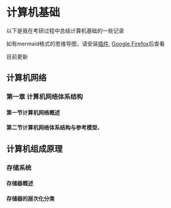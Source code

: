 # 计算机基础

以下是我在考研过程中总结计算机基础的一些记录

如有mermaid格式的思维导图，请安装[插件](https://github.com/BackMarket/github-mermaid-extension), [Google](https://chrome.google.com/webstore/detail/github-%20-mermaid/goiiopgdnkogdbjmncgedmgpoajilohe),[Firefox](https://addons.mozilla.org/en-GB/firefox/addon/github-mermaid/)后查看

目前更新

## 计算机网络

### 第一章  计算机网络体系结构

#### 第一节计算机网络概述

#### 第二节计算机网络体系结构与参考模型、



## 计算机组成原理
### 存储系统
#### 存储器概述
#### 存储器的层次化分类